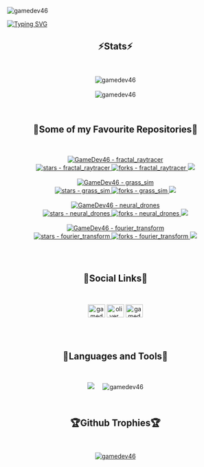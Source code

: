 <p align="left"> <img src="https://komarev.com/ghpvc/?username=gamedev46&label=Profile%20views&color=green&style=for-the-badge&labelColor=1f1f22" alt="gamedev46" /> </p>

<a href="https://git.io/typing-svg"><img src="https://readme-typing-svg.demolab.com?font=Montserrat&size=40&duration=3000&pause=1000&color=31A8FF&center=true&vCenter=true&random=false&width=1000&height=200&lines=Hello+there+%F0%9F%91%8B;Welcome+to+my+profile!" alt="Typing SVG" /></a>

<h2 align="center">⚡Stats⚡</h2>
<br>

<p align="center">
  <img align="center" src="https://github-readme-streak-stats.herokuapp.com/?user=gamedev46&theme=dark" alt="gamedev46" />
  <br>
  <br>
  <img align="center" src="https://github-readme-stats.vercel.app/api?username=gamedev46&show_icons=true&theme=dark&locale=en" alt="gamedev46" />
</p>

<br>

<h2 align="center">🌟Some of my Favourite Repositories🌟</h2>
<br>

<p align="center">
  <!-- Fractal raytracer -->
  <a href="https://github.com/GameDev46/fractal_raytracer">
    <img src="https://img.shields.io/static/v1?label=GameDev46&message=fractal_raytracer&color=Green&logo=github&style=for-the-badge&labelColor=1f1f22" alt="GameDev46 - fractal_raytracer">
  </a>
  <!-- Stars, forks and issues -->
  <br>
  <a href="https://github.com/GameDev46/fractal_raytracer/stargazers">
    <img src="https://img.shields.io/github/stars/GameDev46/fractal_raytracer?style=for-the-badge&labelColor=1f1f22" alt="stars - fractal_raytracer">
  </a>
  <a href="https://github.com/GameDev46/fractal_raytracer/forks">
      <img src="https://img.shields.io/github/forks/GameDev46/fractal_raytracer?style=for-the-badge&labelColor=1f1f22" alt="forks - fractal_raytracer">
  </a>
  <a href="https://github.com/GameDev46/fractal_raytracer/issues">
      <img src="https://img.shields.io/github/issues/GameDev46/fractal_raytracer?style=for-the-badge&labelColor=1f1f22&color=blue"/>
  </a>
  <br>
  <br>

   <!-- Grass sim -->
  <a href="https://github.com/GameDev46/grass_sim">
    <img src="https://img.shields.io/static/v1?label=GameDev46&message=grass_sim&color=Green&logo=github&style=for-the-badge&labelColor=1f1f22" alt="GameDev46 - grass_sim">
  </a>
  <!-- Stars, forks and issues -->
  <br>
  <a href="https://github.com/GameDev46/grass_sim/stargazers">
    <img src="https://img.shields.io/github/stars/GameDev46/grass_sim?style=for-the-badge&labelColor=1f1f22" alt="stars - grass_sim">
  </a>
  <a href="https://github.com/GameDev46/grass_sim/forks">
      <img src="https://img.shields.io/github/forks/GameDev46/grass_sim?style=for-the-badge&labelColor=1f1f22" alt="forks - grass_sim">
  </a>
  <a href="https://github.com/GameDev46/grass_sim/issues">
      <img src="https://img.shields.io/github/issues/GameDev46/grass_sim?style=for-the-badge&labelColor=1f1f22&color=blue"/>
  </a>
  <br>
  <br>

  <!-- Neural Drones -->
  <a href="https://github.com/GameDev46/neural_drones">
    <img src="https://img.shields.io/static/v1?label=GameDev46&message=neural_drones&color=Green&logo=github&style=for-the-badge&labelColor=1f1f22" alt="GameDev46 - neural_drones">
  </a>
  <!-- Stars, forks and issues -->
  <br>
  <a href="https://github.com/GameDev46/neural_drones/stargazers">
    <img src="https://img.shields.io/github/stars/GameDev46/neural_drones?style=for-the-badge&labelColor=1f1f22" alt="stars - neural_drones">
  </a>
  <a href="https://github.com/GameDev46/neural_drones/forks">
      <img src="https://img.shields.io/github/forks/GameDev46/neural_drones?style=for-the-badge&labelColor=1f1f22" alt="forks - neural_drones">
  </a>
  <a href="https://github.com/GameDev46/neural_drones/issues">
      <img src="https://img.shields.io/github/issues/GameDev46/neural_drones?style=for-the-badge&labelColor=1f1f22&color=blue"/>
  </a>
  <br>
  <br>

  <!-- Fourier Transform -->
  <a href="https://github.com/GameDev46/fourier_transform">
    <img src="https://img.shields.io/static/v1?label=GameDev46&message=neural_drones&color=Green&logo=github&style=for-the-badge&labelColor=1f1f22" alt="GameDev46 - fourier_transform">
  </a>
  <!-- Stars, forks and issues -->
  <br>
  <a href="https://github.com/GameDev46/fourier_transform/stargazers">
    <img src="https://img.shields.io/github/stars/GameDev46/fourier_transform?style=for-the-badge&labelColor=1f1f22" alt="stars - fourier_transform">
  </a>
  <a href="https://github.com/GameDev46/fourier_transform/forks">
      <img src="https://img.shields.io/github/forks/GameDev46/fourier_transform?style=for-the-badge&labelColor=1f1f22" alt="forks - fourier_transform">
  </a>
  <a href="https://github.com/GameDev46/fourier_transform/issues">
      <img src="https://img.shields.io/github/issues/GameDev46/fourier_transform?style=for-the-badge&labelColor=1f1f22&color=blue"/>
  </a>
  <br>
  <br>
</p>

<br>

<h2 align="center">📱Social Links📱</h2>
<br>

<p align="center">
<a href="https://twitter.com/gamedev46" target="blank"><img align="center" src="https://raw.githubusercontent.com/rahuldkjain/github-profile-readme-generator/master/src/images/icons/Social/twitter.svg" alt="gamedev46" height="30" width="40" /></a>
<a href="https://instagram.com/oliver_pearce47" target="blank"><img align="center" src="https://raw.githubusercontent.com/rahuldkjain/github-profile-readme-generator/master/src/images/icons/Social/instagram.svg" alt="oliver_pearce47" height="30" width="40" /></a>
<a href="https://youtube.com/@gamedev46" target="blank"><img align="center" src="https://raw.githubusercontent.com/rahuldkjain/github-profile-readme-generator/master/src/images/icons/Social/youtube.svg" alt="gamedev46" height="30" width="40" /></a>
</p>

<br>
<br>

<h2 align="center">🔨Languages and Tools🔨</h2>
<br>

<p align="center">
  <img src="https://skillicons.dev/icons?i=html,css,js,nodejs,py,cs,github,blender,replit,unity,visualstudio,vscode,threejs&perline=5">
  &nbsp;
  &nbsp;
  <img src="https://github-readme-stats.vercel.app/api/top-langs?username=gamedev46&show_icons=true&theme=dark&locale=en&layout=compact" alt="gamedev46" />
</p>

<br>

<h2 align="center">🏆Github Trophies🏆</h2>
<br>

<p align="center">
  <a href="https://github.com/ryo-ma/github-profile-trophy">
    <img src="https://github-profile-trophy.vercel.app/?username=gamedev46&theme=nord&column=4&margin-w=5&margin-h=5" alt="gamedev46" />
  </a>
</p>


